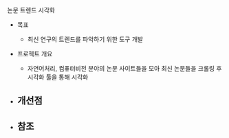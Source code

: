 논문 트렌드 시각화

- 목표
    - 최신 연구의 트렌드를 파악하기 위한 도구 개발

- 프로젝트 개요
    - 자연어처리, 컴퓨터비전 분야의 논문 사이트들을 모아 최신 논문들을 크롤링 후 시각화 툴을 통해 시각화

- 개선점
    - 

- 참조
    - 
